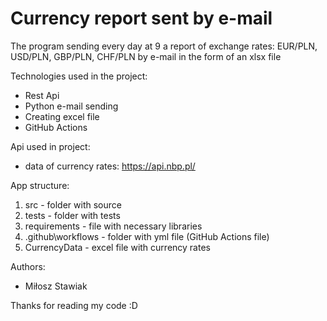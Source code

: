 # Currency report sent by e-mail

The program sending every day at 9 a report of exchange rates: EUR/PLN, USD/PLN, GBP/PLN, CHF/PLN by e-mail in the form of an xlsx file

Technologies used in the project:
 - Rest Api
 - Python e-mail sending
 - Creating excel file
 - GitHub Actions

Api used in project:
 - data of currency rates: https://api.nbp.pl/

App structure:
 1. src - folder with source
 2. tests - folder with tests
 3. requirements - file with necessary libraries
 4. .github\workflows - folder with yml file (GitHub Actions file)
 5. CurrencyData - excel file with currency rates

Authors:
 - Miłosz Stawiak

Thanks for reading my code :D
